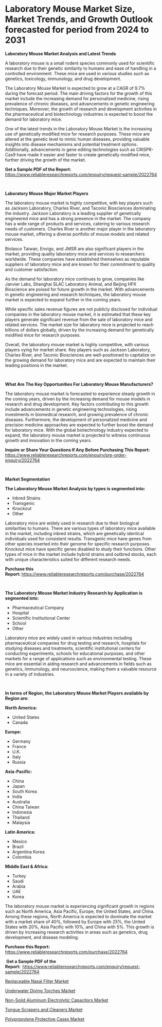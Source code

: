<p><h1>Laboratory Mouse Market Size, Market Trends, and Growth Outlook forecasted for period from 2024 to 2031</h1></p><p><strong>Laboratory Mouse Market Analysis and Latest Trends</strong></p>
<p><p>A laboratory mouse is a small rodent species commonly used for scientific research due to their genetic similarity to humans and ease of handling in a controlled environment. These mice are used in various studies such as genetics, toxicology, immunology, and drug development.</p><p>The Laboratory Mouse Market is expected to grow at a CAGR of 9.7% during the forecast period. The main driving factors for the growth of this market include the increasing demand for personalized medicine, rising prevalence of chronic diseases, and advancements in genetic engineering techniques. Moreover, the growth of research and development activities in the pharmaceutical and biotechnology industries is expected to boost the demand for laboratory mice.</p><p>One of the latest trends in the Laboratory Mouse Market is the increasing use of genetically modified mice for research purposes. These mice are altered at the genetic level to mimic human diseases, providing valuable insights into disease mechanisms and potential treatment options. Additionally, advancements in gene editing technologies such as CRISPR-Cas9 have made it easier and faster to create genetically modified mice, further driving the growth of the market.</p></p>
<p><strong>Get a Sample PDF of the Report:&nbsp;</strong> <a href="https://www.reliableresearchreports.com/enquiry/request-sample/2022764">https://www.reliableresearchreports.com/enquiry/request-sample/2022764</a></p>
<p>&nbsp;</p>
<p><strong>Laboratory Mouse Major Market Players</strong></p>
<p><p>The laboratory mouse market is highly competitive, with key players such as Jackson Laboratory, Charles River, and Taconic Biosciences dominating the industry. Jackson Laboratory is a leading supplier of genetically engineered mice and has a strong presence in the market. The company has a wide range of products and services, catering to various research needs of customers. Charles River is another major player in the laboratory mouse market, offering a diverse portfolio of mouse models and related services.</p><p>Biolasco Taiwan, Envigo, and JMSR are also significant players in the market, providing quality laboratory mice and services to researchers worldwide. These companies have established themselves as reputable suppliers of laboratory mice and are known for their commitment to quality and customer satisfaction.</p><p>As the demand for laboratory mice continues to grow, companies like Janvier Labs, Shanghai SLAC Laboratory Animal, and Beijing HFK Bioscience are poised for future growth in the market. With advancements in genetic engineering and research techniques, the laboratory mouse market is expected to expand further in the coming years.</p><p>While specific sales revenue figures are not publicly disclosed for individual companies in the laboratory mouse market, it is estimated that these key players generate significant revenue from the sale of laboratory mice and related services. The market size for laboratory mice is projected to reach billions of dollars globally, driven by the increasing demand for genetically modified mice for research purposes.</p><p>Overall, the laboratory mouse market is highly competitive, with various players vying for market share. Key players such as Jackson Laboratory, Charles River, and Taconic Biosciences are well-positioned to capitalize on the growing demand for laboratory mice and are expected to maintain their leading positions in the market.</p></p>
<p>&nbsp;</p>
<p><strong>What Are The Key Opportunities For Laboratory Mouse Manufacturers?</strong></p>
<p><p>The laboratory mouse market is forecasted to experience steady growth in the coming years, driven by the increasing demand for mouse models in research and drug development. Key factors contributing to this growth include advancements in genetic engineering technologies, rising investments in biomedical research, and growing prevalence of chronic diseases. Furthermore, the development of personalized medicine and precision medicine approaches are expected to further boost the demand for laboratory mice. With the global biotechnology industry expected to expand, the laboratory mouse market is projected to witness continuous growth and innovation in the coming years.</p></p>
<p><strong>Inquire or Share Your Questions If Any Before Purchasing This Report:</strong> <a href="https://www.reliableresearchreports.com/enquiry/pre-order-enquiry/2022764">https://www.reliableresearchreports.com/enquiry/pre-order-enquiry/2022764</a></p>
<p>&nbsp;</p>
<p><strong>Market Segmentation</strong></p>
<p><strong>The Laboratory Mouse Market Analysis by types is segmented into:</strong></p>
<p><ul><li>Inbred Strains</li><li>Transgenic</li><li>Knockout</li><li>Other</li></ul></p>
<p><p>Laboratory mice are widely used in research due to their biological similarities to humans. There are various types of laboratory mice available in the market, including inbred strains, which are genetically identical individuals used for consistent results. Transgenic mice have genes from other species inserted into their genome for specific research purposes. Knockout mice have specific genes disabled to study their functions. Other types of mice in the market include hybrid strains and outbred stocks, each with unique characteristics suited for different research needs.</p></p>
<p><strong>Purchase this Report:&nbsp;</strong><a href="https://www.reliableresearchreports.com/purchase/2022764">https://www.reliableresearchreports.com/purchase/2022764</a></p>
<p>&nbsp;</p>
<p><strong>The Laboratory Mouse Market Industry Research by Application is segmented into:</strong></p>
<p><ul><li>Pharmaceutical Company</li><li>Hospital</li><li>Scientific Institutional Center</li><li>School</li><li>Other</li></ul></p>
<p><p>Laboratory mice are widely used in various industries including pharmaceutical companies for drug testing and research, hospitals for studying diseases and treatments, scientific institutional centers for conducting experiments, schools for educational purposes, and other markets for a range of applications such as environmental testing. These mice are essential in aiding research and advancements in fields such as genetics, immunology, and neuroscience, making them a valuable resource in a variety of industries.</p></p>
<p>&nbsp;</p>
<p><strong>In terms of Region, the Laboratory Mouse Market Players available by Region are:</strong></p>
<p>
    <p> <strong> North America: </strong>
        <ul>
            <li>United States</li>
            <li>Canada</li>
        </ul>
        </p> 
    <p> <strong> Europe: </strong>
        <ul>
            <li>Germany</li>
            <li>France</li>
            <li>U.K.</li>
            <li>Italy</li>
            <li>Russia</li>
        </ul>
        </p> 
    <p> <strong> Asia-Pacific: </strong>
        <ul>
            <li>China</li>
            <li>Japan</li>
            <li>South Korea</li>
            <li>India</li>
            <li>Australia</li>
            <li>China Taiwan</li>
            <li>Indonesia</li>
            <li>Thailand</li>
            <li>Malaysia</li>
        </ul>
        </p> 
    <p> <strong> Latin America: </strong>
        <ul>
            <li>Mexico</li>
            <li>Brazil</li>
            <li>Argentina Korea</li>
            <li>Colombia</li>
        </ul>
        </p> 
    <p> <strong> Middle East & Africa: </strong>
        <ul>
            <li>Turkey</li>
            <li>Saudi</li>
            <li>Arabia</li>
            <li>UAE</li>
            <li>Korea</li>
        </ul>
    </p>
    </p>
<p><p>The laboratory mouse market is experiencing significant growth in regions such as North America, Asia Pacific, Europe, the United States, and China. Among these regions, North America is expected to dominate the market with a market share of 40%, followed by Europe with 25%, the United States with 20%, Asia Pacific with 10%, and China with 5%. This growth is driven by increasing research activities in areas such as genetics, drug development, and disease modeling.</p></p>
<p><strong>Purchase this Report: </strong><a href="https://www.reliableresearchreports.com/purchase/2022764">https://www.reliableresearchreports.com/purchase/2022764</a></p>
<p>&nbsp;<strong>Get a Sample PDF of the Report:&nbsp;&nbsp;</strong><a href="https://www.reliableresearchreports.com/enquiry/request-sample/2022764">https://www.reliableresearchreports.com/enquiry/request-sample/2022764</a></p>
<p><strong></strong></p>
<p><p><a href="https://gratis-rainforest-2ca.notion.site/Replaceable-Nasal-Filter-Market-Research-Report-Reveals-The-Latest-Trends-And-Opportunities-of-this--ec4faf86bc724d559b0e100619d13e84">Replaceable Nasal Filter Market</a></p><p><a href="https://view.publitas.com/reportprime-1/underwater-diving-torches-market-insights-market-players-and-forecast-till-2031/">Underwater Diving Torches Market</a></p><p><a href="https://metal-farmhouse-e95.notion.site/Non-Solid-Aluminum-Electrolytic-Capacitors-Market-Size-Share-Trends-Analysis-Report-By-Applicatio-485698a2ba9f44a0b493554adf39e89c">Non-Solid Aluminum Electrolytic Capacitors Market</a></p><p><a href="https://view.publitas.com/reportprime-1/tongue-scrapers-and-cleaners-market-offers-provide-insightful-data-for-the-time-period-from-2024-to-2031-and-also-provide-analysis-based-on-application-type-and-region/">Tongue Scrapers and Cleaners Market</a></p><p><a href="https://crocus-run-b5a.notion.site/Polypropylene-Protective-Cases-Market-Research-Report-The-Key-To-Successful-Business-Strategy-Forec-8db9eb22adbe4cb39a4fc14908596c02">Polypropylene Protective Cases Market</a></p></p>